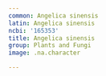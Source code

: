 ```yaml
---
common: Angelica sinensis
latin: Angelica sinensis
ncbi: '165353'
title: Angelica sinensis
group: Plants and Fungi
image: .na.character

---
```

